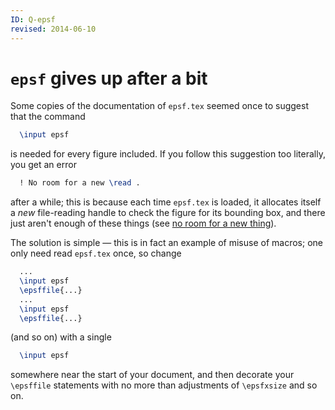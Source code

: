```yaml
---
ID: Q-epsf
revised: 2014-06-10
---
```

# `epsf` gives up after a bit

Some copies of the documentation of `epsf.tex` seemed once to
suggest that the command
```latex
  \input epsf
```
is needed for every figure included.  If you follow this suggestion
too literally, you get an error
```latex
  ! No room for a new \read .
```
after a while; this is because each time `epsf.tex` is loaded, it
allocates itself a _new_ file-reading handle to check the figure
for its bounding box, and there just aren't enough of these things
(see [no room for a new thing](FAQ-noroom.md)).

The solution is simple&nbsp;&mdash; this is in fact an example of misuse of
macros; one only need read `epsf.tex` once, so change
```latex
  ...
  \input epsf
  \epsffile{...}
  ...
  \input epsf
  \epsffile{...}
```
(and so on) with a single
```latex
  \input epsf
```
somewhere near the start of your document, and then decorate your
`\epsffile` statements with no more than adjustments of
`\epsfxsize` and so on.

